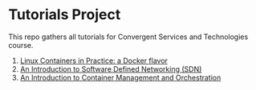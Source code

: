 # Tutorials Project

This repo gathers all tutorials for Convergent Services and Technologies course.

1. [Linux Containers in Practice: a Docker flavor](01-containers-in-practice)
2. [An Introduction to Software Defined Networking (SDN)](02-software-defined-networking)
3. [An Introduction to Container Management and Orchestration](03-container-orchestration)